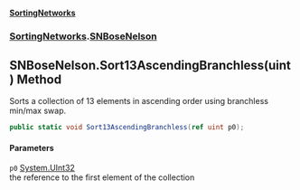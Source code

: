 #### [SortingNetworks](index.md 'index')
### [SortingNetworks](SortingNetworks.md 'SortingNetworks').[SNBoseNelson](SortingNetworks_SNBoseNelson.md 'SortingNetworks.SNBoseNelson')
## SNBoseNelson.Sort13AscendingBranchless(uint) Method
Sorts a collection of 13 elements in ascending order using branchless min/max swap.  
```csharp
public static void Sort13AscendingBranchless(ref uint p0);
```
#### Parameters
<a name='SortingNetworks_SNBoseNelson_Sort13AscendingBranchless(uint)_p0'></a>
`p0` [System.UInt32](https://docs.microsoft.com/en-us/dotnet/api/System.UInt32 'System.UInt32')  
the reference to the first element of the collection
  
